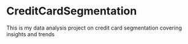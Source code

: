# CreditCardSegmentation
This is my data analysis project on credit card segmentation covering insights and trends
